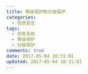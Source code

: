 ```yaml
---
title: 等级保护和分级保护
categories:
  - 信息安全
tags:
  - 信息系统
  - 等级保护
  - 分级保护
comments: true
date: 2017-05-04 10:31:01
updated: 2017-05-04 10:31:01
---
```



<!-- more -->
